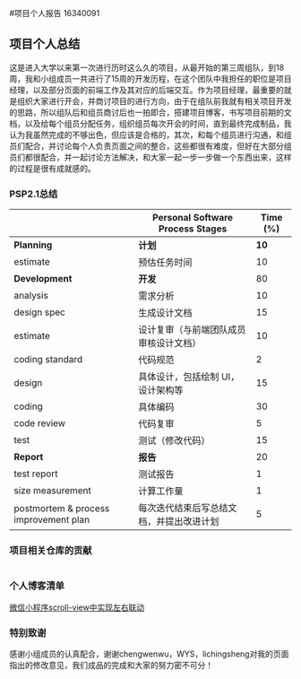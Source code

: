 #项目个人报告 16340091

## 项目个人总结
这是进入大学以来第一次进行历时这么久的项目，从最开始的第三周组队，到18周，我和小组成员一共进行了15周的开发历程，在这个团队中我担任的职位是项目经理，以及部分页面的前端工作及其对应的后端交互。作为项目经理，最重要的就是组织大家进行开会，并商讨项目的进行方向，由于在组队前我就有相关项目开发的思路，所以组队后和组员商讨后也一拍即合，搭建项目博客，书写项目前期的文档，以及给每个组员分配任务，组织组员每次开会的时间，直到最终完成制品，我认为我虽然完成的不够出色，但应该是合格的，其次，和每个组员进行沟通，和组员们配合，并讨论每个人负责页面之间的整合，这些都很有难度，但好在大部分组员们都很配合，并一起讨论方法解决，和大家一起一步一步做一个东西出来，这样的过程是很有成就感的。
### PSP2.1总结

|                                       | Personal Software Process Stages         | Time (%) |
| ------------------------------------- | ---------------------------------------- | -------- |
| **Planning**                          | **计划**                                 | **10**   |
| estimate                              | 预估任务时间                             | 10       |
| **Development**                       | **开发**                                 | 80       |
| analysis                              | 需求分析                                 | 10       |
| design spec                           | 生成设计文档                             | 15        |
| estimate                              | 设计复审（与前端团队成员审核设计文档）   | 10       |
| coding standard                       | 代码规范                                 | 2        |
| design                                | 具体设计，包括绘制 UI，设计架构等        | 15       |
| coding                                | 具体编码                                 | 30       |
| code review                           | 代码复审                                 | 5        |
| test                                  | 测试（修改代码）                         | 15       |
| **Report**                            | **报告**                                 | 20       |
| test report                           | 测试报告                                 | 1        |
| size measurement                      | 计算工作量                               | 1        |
| postmortem & process improvement plan | 每次迭代结束后写总结文档，并提出改进计划 | 5        |

### 项目相关仓库的贡献
![]()
### 个人博客清单
 [微信小程序scroll-view中实现左右联动]()
### 特别致谢
感谢小组成员的认真配合，谢谢chengwenwu，WYS，lichingsheng对我的页面指出的修改意见，我们成品的完成和大家的努力密不可分！



